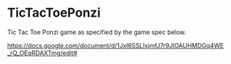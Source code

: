 # TicTacToePonzi

Tic Tac Toe Ponzi game as specified by the game spec below. 

https://docs.google.com/document/d/1JxI6SSLIxjmfJ7r9JlOAUHMDGq4WE_rQ_OEqRDAXTmg/edit#
